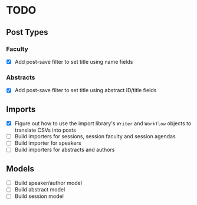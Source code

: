 # TODO

## Post Types

### Faculty

- [x] Add post-save filter to set title using name fields

### Abstracts

- [x] Add post-save filter to set title using abstract ID/title fields

## Imports

- [x] Figure out how to use the import library's `Writer` and `Workflow` objects to translate CSVs into posts
- [ ] Build importers for sessions, session faculty and session agendas
- [ ] Build importer for speakers
- [ ] Build importers for abstracts and authors

## Models

- [ ] Build speaker/author model
- [ ] Build abstract model
- [ ] Build session model